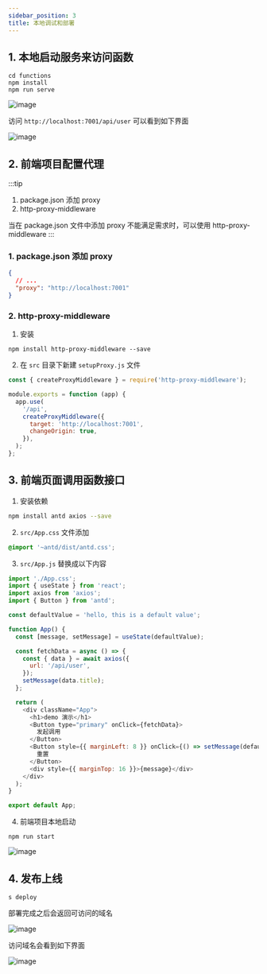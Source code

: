 ```yaml
---
sidebar_position: 3
title: 本地调试和部署
---
```


## 1. 本地启动服务来访问函数

```
cd functions
npm install
npm run serve
```

![image](https://gw.alicdn.com/imgextra/i4/O1CN01t4Rsnm1du9lJtBxYw_!!6000000003795-2-tps-1000-275.png)

访问 `http://localhost:7001/api/user` 可以看到如下界面

![image](https://gw.alicdn.com/imgextra/i3/O1CN01YVj5QT1ruWhdV5XH9_!!6000000005691-2-tps-1000-127.png)

## 2. 前端项目配置代理

:::tip

1. package.json 添加 proxy
2. http-proxy-middleware

当在 package.json 文件中添加 proxy 不能满足需求时，可以使用 http-proxy-middleware
:::

### 1. package.json 添加 proxy

```json
{
  // ...
  "proxy": "http://localhost:7001"
}
```

### 2. http-proxy-middleware

1. 安装

```base npm2yarn
npm install http-proxy-middleware --save
```

2. 在 `src` 目录下新建 `setupProxy.js` 文件

```js
const { createProxyMiddleware } = require('http-proxy-middleware');

module.exports = function (app) {
  app.use(
    '/api',
    createProxyMiddleware({
      target: 'http://localhost:7001',
      changeOrigin: true,
    }),
  );
};
```

## 3. 前端页面调用函数接口

1. 安装依赖

```bash npm2yarn
npm install antd axios --save
```

2. `src/App.css` 文件添加

```css
@import '~antd/dist/antd.css';
```

3. `src/App.js` 替换成以下内容

```js
import './App.css';
import { useState } from 'react';
import axios from 'axios';
import { Button } from 'antd';

const defaultValue = 'hello, this is a default value';

function App() {
  const [message, setMessage] = useState(defaultValue);

  const fetchData = async () => {
    const { data } = await axios({
      url: '/api/user',
    });
    setMessage(data.title);
  };

  return (
    <div className="App">
      <h1>demo 演示</h1>
      <Button type="primary" onClick={fetchData}>
        发起调用
      </Button>
      <Button style={{ marginLeft: 8 }} onClick={() => setMessage(defaultValue)}>
        重置
      </Button>
      <div style={{ marginTop: 16 }}>{message}</div>
    </div>
  );
}

export default App;
```

4. 前端项目本地启动

```
npm run start
```

![image](https://gw.alicdn.com/imgextra/i1/O1CN01el66Jr1dsKB79Wz1d_!!6000000003791-1-tps-997-479.gif)

## 4. 发布上线

```
s deploy
```

部署完成之后会返回可访问的域名

![image](https://gw.alicdn.com/imgextra/i4/O1CN01thwoMx28rdfqNUxHX_!!6000000007986-2-tps-1000-296.png)

访问域名会看到如下界面

![image](https://gw.alicdn.com/imgextra/i3/O1CN01rCSybz1Q5Eiwy1zwv_!!6000000001924-1-tps-997-479.gif)
